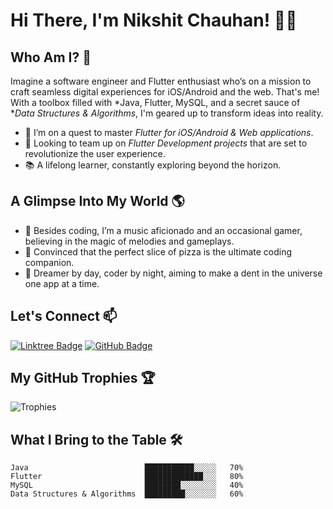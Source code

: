 # Hi There, I'm Nikshit Chauhan! 👋🚀

## Who Am I? 🌟
Imagine a software engineer and Flutter enthusiast who’s on a mission to craft seamless digital experiences for iOS/Android and the web. That's me! With a toolbox filled with *Java, Flutter, MySQL, and a secret sauce of **Data Structures & Algorithms*, I'm geared up to transform ideas into reality.

- 🌱 I’m on a quest to master *Flutter for iOS/Android & Web applications*.
- 💞️ Looking to team up on *Flutter Development projects* that are set to revolutionize the user experience.
- 📚 A lifelong learner, constantly exploring beyond the horizon.

## A Glimpse Into My World 🌎

- 🎸 Besides coding, I’m a music aficionado and an occasional gamer, believing in the magic of melodies and gameplays.
- 🍕 Convinced that the perfect slice of pizza is the ultimate coding companion.
- 📖 Dreamer by day, coder by night, aiming to make a dent in the universe one app at a time.

## Let's Connect 📫

[![Linktree Badge](https://img.shields.io/badge/-Linktree-39E09B?style=flat&logo=Linktree&logoColor=white)](https://linktr.ee/nikshit_chauhan)
[![GitHub Badge](https://img.shields.io/badge/-GitHub-181717?style=flat&logo=GitHub&logoColor=white)](https://github.com/nikshit-chauhan)

## My GitHub Trophies 🏆

![Trophies](https://github-profile-trophy.vercel.app/?username=nikshit-chauhan&theme=nord&column=3)

## What I Bring to the Table 🛠️

```text
Java                          ███████████░░░░░   70%
Flutter                       █████████████░░░   80%
MySQL                         ████████░░░░░░░░   40%
Data Structures & Algorithms  █████████░░░░░░░   60%
